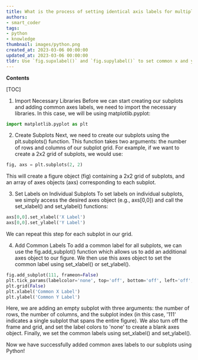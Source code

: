 ```yaml
---
title: What is the process of setting identical axis labels for multiple subplots?
authors:
- smart_coder
tags:
- python
- knowledge
thumbnail: images/python.png
created_at: 2023-03-06 00:00:00
updated_at: 2023-03-06 00:00:00
tldr: Use `fig.supxlabel()` and `fig.supylabel()` to set common x and y axes labels for subplots in Python.
---
```


**Contents**

[TOC]

1. Import Necessary Libraries
Before we can start creating our subplots and adding common axes labels, we need to import the necessary libraries. In this case, we will be using matplotlib.pyplot:

```python
import matplotlib.pyplot as plt
```

2. Create Subplots
Next, we need to create our subplots using the plt.subplots() function. This function takes two arguments: the number of rows and columns of our subplot grid. For example, if we want to create a 2x2 grid of subplots, we would use:

```python
fig, axs = plt.subplots(2, 2)
```

This will create a figure object (fig) containing a 2x2 grid of subplots, and an array of axes objects (axs) corresponding to each subplot.

3. Set Labels on Individual Subplots
To set labels on individual subplots, we simply access the desired axes object (e.g., axs[0,0]) and call the set_xlabel() and set_ylabel() functions:

```python
axs[0,0].set_xlabel('X Label')
axs[0,0].set_ylabel('Y Label')
```

We can repeat this step for each subplot in our grid.

4. Add Common Labels
To add a common label for all subplots, we can use the fig.add_subplot() function which allows us to add an additional axes object to our figure. We then use this axes object to set the common label using set_xlabel() or set_ylabel().

```python
fig.add_subplot(111, frameon=False)
plt.tick_params(labelcolor='none', top='off', bottom='off', left='off', right='off')
plt.grid(False)
plt.xlabel('Common X Label')
plt.ylabel('Common Y Label')
```

Here, we are adding an empty subplot with three arguments: the number of rows, the number of columns, and the subplot index (in this case, '111' indicates a single subplot that spans the entire figure). We also turn off the frame and grid, and set the label colors to 'none' to create a blank axes object. Finally, we set the common labels using set_xlabel() and set_ylabel(). 

Now we have successfully added common axes labels to our subplots using Python!

